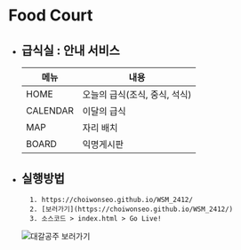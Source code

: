 # Food Court

- ## 급식실 : 안내 서비스
  | 메뉴     | 내용                          |
  | -------- | ----------------------------- |
  | HOME     | 오늘의 급식(조식, 중식, 석식) |
  | CALENDAR | 이달의 급식                   |
  | MAP      | 자리 배치                     |
  | BOARD    | 익명게시판                    |
- ## 실행방법

        1. https://choiwonseo.github.io/WSM_2412/
        2. [보러가기](https://choiwonseo.github.io/WSM_2412/)
        3. 소스코드 > index.html > Go Live!

  ![대갈공주 보러가기](https://thumb.pann.com/tc_480/http://fimg5.pann.com/new/download.jsp?FileID=57640729)
